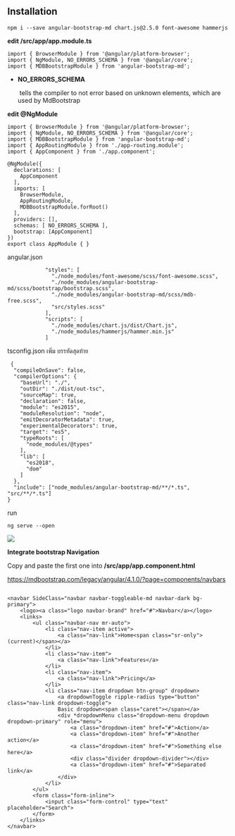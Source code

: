 ## Installation

```
npm i --save angular-bootstrap-md chart.js@2.5.0 font-awesome hammerjs
```

**edit  /src/app/app.module.ts**

```
import { BrowserModule } from '@angular/platform-browser';
import { NgModule, NO_ERRORS_SCHEMA } from '@angular/core';
import { MDBBootstrapModule } from 'angular-bootstrap-md';
```

* **NO\_ERRORS\_SCHEMA**

   tells the compiler to not error based on unknown elements, which are used by MdBootstrap

**edit @NgModule**

```
import { BrowserModule } from '@angular/platform-browser';
import { NgModule, NO_ERRORS_SCHEMA } from '@angular/core';
import { MDBBootstrapModule } from 'angular-bootstrap-md';
import { AppRoutingModule } from './app-routing.module';
import { AppComponent } from './app.component';

@NgModule({
  declarations: [
    AppComponent
  ],
  imports: [
    BrowserModule,
    AppRoutingModule,
    MDBBootstrapModule.forRoot()
  ],
  providers: [],
  schemas: [ NO_ERRORS_SCHEMA ],
  bootstrap: [AppComponent]
})
export class AppModule { }

```

angular.json

```
            "styles": [
              "./node_modules/font-awesome/scss/font-awesome.scss",
              "./node_modules/angular-bootstrap-md/scss/bootstrap/bootstrap.scss",
              "./node_modules/angular-bootstrap-md/scss/mdb-free.scss",
              "src/styles.scss"
            ],
            "scripts": [
              "./node_modules/chart.js/dist/Chart.js",
              "./node_modules/hammerjs/hammer.min.js"
            ]
```

tsconfig.json  เพิ่ม บรรทัดสุดท้าย

```
 {
  "compileOnSave": false,
  "compilerOptions": {
    "baseUrl": "./",
    "outDir": "./dist/out-tsc",
    "sourceMap": true,
    "declaration": false,
    "module": "es2015",
    "moduleResolution": "node",
    "emitDecoratorMetadata": true,
    "experimentalDecorators": true,
    "target": "es5",
    "typeRoots": [
      "node_modules/@types"
    ],
    "lib": [
      "es2018",
      "dom"
    ]
  },
  "include": ["node_modules/angular-bootstrap-md/**/*.ts",  "src/**/*.ts"]
}

```

run

```
ng serve --open
```

![](https://s3.amazonaws.com/coursetro/posts/content_images/1-1517416493468.png)

**Integrate  bootstrap Navigation**

Copy and paste the first one into  **/src/app/app.component.html**

https://mdbootstrap.com/legacy/angular/4.1.0/?page=components/navbars

```

<navbar SideClass="navbar navbar-toggleable-md navbar-dark bg-primary">
    <logo><a class="logo navbar-brand" href="#">Navbar</a></logo>
    <links>
        <ul class="navbar-nav mr-auto">
            <li class="nav-item active">
                <a class="nav-link">Home<span class="sr-only">(current)</span></a>
            </li>
            <li class="nav-item">
                <a class="nav-link">Features</a>
            </li>
            <li class="nav-item">
                <a class="nav-link">Pricing</a>
            </li>
            <li class="nav-item dropdown btn-group" dropdown>
                <a dropdownToggle ripple-radius type="button" class="nav-link dropdown-toggle">
                Basic dropdown<span class="caret"></span></a>
                <div *dropdownMenu class="dropdown-menu dropdown dropdown-primary" role="menu">
                    <a class="dropdown-item" href="#">Action</a>
                    <a class="dropdown-item" href="#">Another action</a>
                    <a class="dropdown-item" href="#">Something else here</a>
                    <div class="divider dropdown-divider"></div>
                    <a class="dropdown-item" href="#">Separated link</a>
                </div>
            </li>
        </ul>
        <form class="form-inline">
            <input class="form-control" type="text" placeholder="Search">
        </form>
    </links>
</navbar>

```





